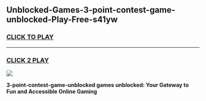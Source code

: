 
## Unblocked-Games-3-point-contest-game-unblocked-Play-Free-s41yw
<h3>
<a href="https://premium76.site?title=3-point-contest-game-unblocked&ref=18A1">CLICK TO PLAY</a></h3>
<hr>

<h3>
<a href="https://premium76.site?title=3-point-contest-game-unblocked&ref=18A1">CLICK 2 PLAY</a>
  
</h3>

<a href="https://premium76.site?title=3-point-contest-game-unblocked&ref=18A1"><img src="https://clearcache.store/games.png"></a>


**3-point-contest-game-unblocked games unblocked: Your Gateway to Fun and Accessible Online Gaming**
